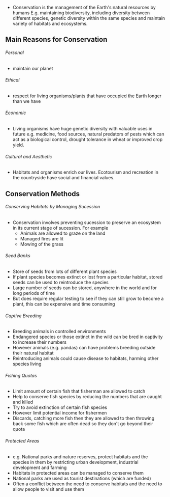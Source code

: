 - Conservation is the management of the Earth's natural resources by humans E.g. maintaining biodiversity, including diversity between different species, genetic diversity within the same species and maintain variety of habitats and ecosystems.

## Main Reasons for Conservation

###### Personal
- maintain our planet

###### Ethical
- respect for living organisms/plants that have occupied the Earth longer than we have

###### Economic
- Living organisms have huge genetic diversity with valuable uses in future e.g. medicine, food sources, natural predators of pests which can act as a biological control, drought tolerance in wheat or improved crop yield.

###### Cultural and Aesthetic
- Habitats and organisms enrich our lives. Ecotourism and recreation in the countryside have social and financial values.

## Conservation Methods

###### Conserving Habitats by Managing Sucession
- Conservation involves preventing sucession to preserve an ecosystem in its current stage of sucession. For example
    - Animals are allowed to graze on the land
    - Managed fires are lit
    - Mowing of the grass

###### Seed Banks
- Store of seeds from lots of different plant species
- If plant species becomes extinct or lost from a particular habitat, stored seeds can be used to reintroduce the species
- Large number of seeds can be stored, anywhere in the world and for long periods of time
- But does require regular testing to see if they can still grow to become a plant, this can be expensive and time consuming

###### Captive Breeding
- Breeding animals in controlled environments
- Endangered species or those extinct in the wild can be bred in captivity to increase their numbers
- However animals (e.g. pandas) can have problems breeding outside their natural habitat
- Reintroducing animals could cause disease to habitats, harming other species living

###### Fishing Quotas
- Limit amount of certain fish that fisherman are allowed to catch
- Help to conserve fish species by reducing the numbers that are caught and killed
- Try to avoid extinction of certain fish species
- However limit potential income for fishermen
- Discards, catching more fish then they are allowed to then throwing back some fish which are often dead so they don't go beyond their quota

###### Protected Areas
- e.g. National parks and nature reserves, protect habitats and the species in them by restricting urban development, industrial development and farming
- Habitats in protected areas can be managed to conserve them
- National parks are used as tourist destinations (which are funded)
- Often a conflict between the need to conserve habitats and the need to allow people to visit and use them
